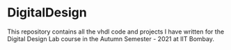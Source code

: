 # DigitalDesign

This repository contains all the vhdl code and projects I have written for the Digital Design Lab course in the Autumn Semester - 2021 at IIT Bombay.
